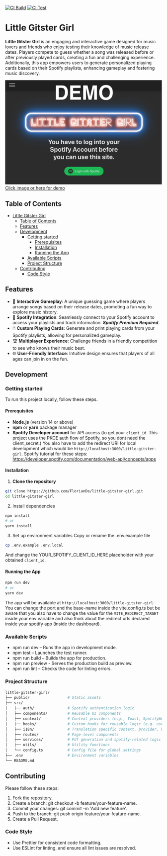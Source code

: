 [![CI Build](https://github.com/FlorianDe/little-gitster-girl/actions/workflows/run-build.yml/badge.svg)](https://github.com/FlorianDe/little-gitster-girl/actions/workflows/run-build.yml)
[![CI Test](https://github.com/FlorianDe/little-gitster-girl/actions/workflows/run-test.yml/badge.svg)](https://github.com/FlorianDe/little-gitster-girl/actions/workflows/run-test.yml)

# Little Gitster Girl

**Little Gitster Girl** is an engaging and interactive game designed for music lovers and friends who enjoy testing their knowledge of music release dates. Players compete to guess whether a song was released before or after previously played cards, creating a fun and challenging experience. Additionally, this app empowers users to generate personalized playing cards based on their Spotify playlists, enhancing gameplay and fostering music discovery.

[![Screenshot Website](.github/docs/resources/images/demo_screenshot_main_page.png)](https://floriande.github.io/little-gitster-girl/)
[Click image or here for demo]((https://floriande.github.io/little-gitster-girl/))

## Table of Contents
- [Little Gitster Girl](#little-gitster-girl)
  - [Table of Contents](#table-of-contents)
  - [Features](#features)
  - [Development](#development)
    - [Getting started](#getting-started)
      - [Prerequisites](#prerequisites)
      - [Installation](#installation)
      - [Running the App](#running-the-app)
    - [Available Scripts](#available-scripts)
    - [Project Structure](#project-structure)
  - [Contributing](#contributing)
    - [Code Style](#code-style)
   
## Features 

-	🎵 **Interactive Gameplay**: A unique guessing game where players arrange songs based on their release dates, promoting a fun way to explore music history.
-	🎤 **Spotify Integration**: Seamlessly connect to your Spotify account to access your playlists and track information. _**Spotify Premium Required**_. 
-	🃏 **Custom Playing Cards**: Generate and print playing cards from your Spotify playlists, allowing for personalized gameplay.
-	🏆 **Multiplayer Experience**: Challenge friends in a friendly competition to see who knows their music best.
-	🌐 **User-Friendly Interface**: Intuitive design ensures that players of all ages can join in on the fun.

## Development

### Getting started
To run this project locally, follow these steps.

#### Prerequisites
- **Node.js** (version 14 or above)
- **npm** or **yarn** package manager
- **Spotify Developer account** for API access (to get your `client_id`. This project uses the PKCE auth flow of Spotify, so you dont need the client_secret.)
You also have to add the redirect URI for local development which would be `http://localhost:3000/little-gitster-girl`.
Spotify tutorial for these steps: https://developer.spotify.com/documentation/web-api/concepts/apps 

#### Installation
1. **Clone the repository**
```bash
git clone https://github.com/FlorianDe/little-gitster-girl.git
cd little-gitster-girl
```
2.	Install dependencies
```bash
npm install
# or
yarn install
```

3.	Set up environment variables
Copy or rename the .env.example file
```bash
cp .env.example .env.local
```
And change the YOUR_SPOTIFY_CLIENT_ID_HERE placeholder with your obtained `client_id`.

#### Running the App
```bash
npm run dev
# or
yarn dev
```

The app will be available at `http://localhost:3000/little-gitster-girl`.
You can change the port and the base-name inside the vite.config.ts but be aware that you also have to change the value for the `VITE_REDIRECT_TARGET` inside your env variable and also think about the redirect urls declared inside your spotify app (inside the dashboard).

### Available Scripts

- npm run dev – Runs the app in development mode.
- npm test – Launches the test runner.
- npm run build – Builds the app for production.
- npm run preview - Serves the production build as preview.
- npm run lint – Checks the code for linting errors.
  
### Project Structure
```bash
little-gitster-girl/
├── public/                 # Static assets
├── src/
│   ├── auth/               # Spotify authentication logic
│   ├── components/         # Reusable UI components
│   ├── context/            # Context providers (e.g., Toast, SpotifyWebPlayer)
│   ├── hooks/              # Custom hooks for reusable logic (e.g. useCameraPermission)
│   ├── i18n/               # Translation specific context, provider, hooks, translations
│   ├── routes/             # Page-level components
│   ├── services/           # Pdf generation and spotify-related logic
│   ├── utils/              # Utility functions
│   └── config.ts           # Config file for global settings
├── .env                    # Environment variables
└── README.md
```

## Contributing

Please follow these steps:

1.	Fork the repository.
2.	Create a branch: git checkout -b feature/your-feature-name.
3.	Commit your changes: git commit -m 'Add new feature'.
4.	Push to the branch: git push origin feature/your-feature-name.
5.	Create a Pull Request.

### Code Style
- Use Prettier for consistent code formatting.
- Use ESLint for linting, and ensure all lint issues are resolved.